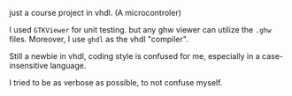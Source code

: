 just a course project in vhdl. (A microcontroler)

I used `GTKViewer` for unit testing.
but any ghw viewer can utilize the `.ghw` files.
Moreover, I use `ghdl` as the vhdl "compiler".


Still a newbie in vhdl, coding style is confused for me, especially in a case-insensitive language.

I tried to be as verbose as possible, to not confuse myself.